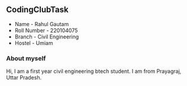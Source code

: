 ## CodingClubTask
* Name - Rahul Gautam
* Roll Number - 220104075
* Branch - Civil Engineering
* Hostel - Umiam

### About myself
Hi, I am a first year civil engineering btech student. I am from Prayagraj, Uttar Pradesh. 


